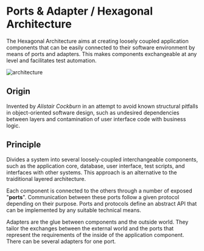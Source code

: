 # Ports & Adapter / Hexagonal Architecture

The Hexagonal Architecture aims at creating loosely coupled application components that can be easily connected to their software environment by means of ports and adapters. This makes components exchangeable at any level and facilitates test automation.

![architecture](https://upload.wikimedia.org/wikipedia/commons/thumb/7/75/Hexagonal_Architecture.svg/313px-Hexagonal_Architecture.svg.png)

## Origin

Invented by _Alistair Cockburn_ in an attempt to avoid known structural pitfalls in object-oriented software design, such as undesired dependencies between layers and contamination of user interface code with business logic.

## Principle

Divides a system into several loosely-coupled interchangeable components, such as the application core, database, user interface, test scripts, and interfaces with other systems. This approach is an alternative to the traiditional layered architecture.

Each component is connected to the others through a number of exposed "__ports__". Communication between these ports follow a given protocol depending on their purpose. Ports and protocols define an abstract API that can be implemented by any suitable technical means.

Adapters are the glue between components and the outside world. They tailor the exchanges between the external world and the ports that represent the requirements of the inside of the application component. There can be several adapters for one port.

